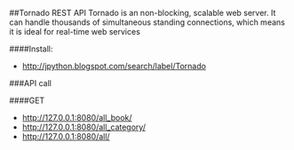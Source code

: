 ##Tornado REST API
Tornado is an non-blocking, scalable web server. It can handle thousands of simultaneous standing connections, which means it is ideal for real-time web services

####Install:
+ http://jpython.blogspot.com/search/label/Tornado

###API call

####GET
+ http://127.0.0.1:8080/all_book/
+ http://127.0.0.1:8080/all_category/
+ http://127.0.0.1:8080/all/
